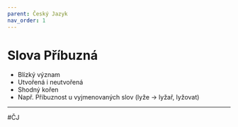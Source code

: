 ```yaml
---
parent: Český Jazyk
nav_order: 1
---
```

# Slova Příbuzná

- Blízký význam
- Utvořená i neutvořená 
- Shodný kořen
- Např. Příbuznost u vyjmenovaných slov (lyže -> lyžař, lyžovat)

---
#ČJ 